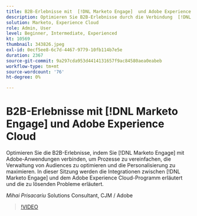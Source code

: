 ```yaml
---
title: B2B-Erlebnisse mit  [!DNL Marketo Engage]  und Adobe Experience Cloud
description: Optimieren Sie B2B-Erlebnisse durch die Verbindung  [!DNL Marketo Engage]  Adobe-Anwendungen, um Prozesse zu vereinfachen, die Verwaltung von Audiences zu optimieren und die Personalisierung zu maximieren.
solution: Marketo, Experience Cloud
role: Admin, User
level: Beginner, Intermediate, Experienced
kt: 10569
thumbnail: 343826.jpeg
exl-id: 0ecf5ee8-6c7d-4467-9779-10fb114b7e5e
duration: 2367
source-git-commit: 9a297cda953d4414131657f9ac84580aea0eabeb
workflow-type: tm+mt
source-wordcount: '76'
ht-degree: 0%

---
```


# B2B-Erlebnisse mit [!DNL Marketo Engage] und Adobe Experience Cloud

Optimieren Sie die B2B-Erlebnisse, indem Sie [!DNL Marketo Engage] mit Adobe-Anwendungen verbinden, um Prozesse zu vereinfachen, die Verwaltung von Audiences zu optimieren und die Personalisierung zu maximieren. In dieser Sitzung werden die Integrationen zwischen [!DNL Marketo Engage] und dem Adobe Experience Cloud-Programm erläutert und die zu lösenden Probleme erläutert.

*Mihai Prisacariu* Solutions Consultant, CJM / Adobe

>[!VIDEO](https://video.tv.adobe.com/v/343826/?quality=12&learn=on)
